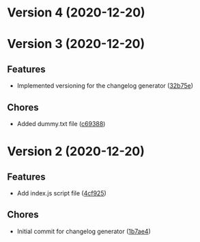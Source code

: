 # Version 4 (2020-12-20)

# Version 3 (2020-12-20)

## Features
* Implemented versioning for the changelog generator ([32b75e](https://github.com/jackyef/changelog-generator/commit/32b75e2b4b1e03be86f368a2d00ae4b3636aa9ca))

## Chores
* Added dummy.txt file ([c69388](https://github.com/jackyef/changelog-generator/commit/c69388dd2d504f0c1aeb1ac95db7b2b5b6167720))

# Version 2 (2020-12-20)

## Features
* Add index.js script file ([4cf925](https://github.com/jackyef/changelog-generator/commit/4cf9258f81bc3e125da57eb45c35a217bfbbf7bd))

## Chores
* Initial commit for changelog generator ([1b7ae4](https://github.com/jackyef/changelog-generator/commit/1b7ae46d74d6eb765bfa2fb291b52e2c430e9794))

